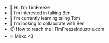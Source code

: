 - 👋 Hi, I’m TimFreeze
- 👀 I’m interested in talking Ben
- 🌱 I’m currently learning taling Tom
- 💞️ I’m looking to collaborate with Ben
- 📫 How to reach me : TimFreezeIndustrie.com
- ✨ Mirko <3

<!---
Tim-ETML/Tim-ETML is a ✨ special ✨ repository because its `README.md` (this file) appears on your GitHub profile.
You can click the Preview link to take a look at your changes.
--->
